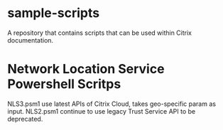 # sample-scripts
A repository that contains scripts that can be used within Citrix documentation.

# Network Location Service Powershell Scritps 
NLS3.psm1 use latest APIs of Citrix Cloud, takes geo-specific param as input.
NLS2.psm1 continue to use legacy Trust Service API to be deprecated. 